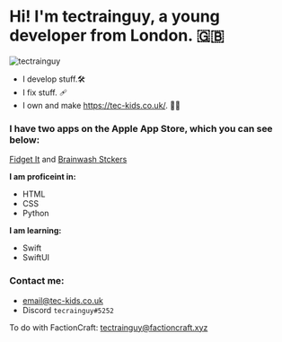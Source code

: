 # Hi! I'm tectrainguy, a young developer from London. :uk:
![tectrainguy](https://en.gravatar.com/userimage/177662690/cb927268156b060539df8dffa63b9212.jpg)

- I develop stuff.🛠️ 
- I fix stuff. 🩹 
- I own and make https://tec-kids.co.uk/. ✍🏼


### I have two apps on the Apple App Store, which you can see below:

[Fidget It](https://apps.apple.com/gb/app/fidget-it/id1585662299) and [Brainwash Stckers](https://apps.apple.com/gb/app/brainwash-stickers/id1586463943?app=messages)

**I am proficeint in:**

- HTML
- CSS
- Python

**I am learning:**

- Swift
- SwiftUI

### Contact me:
- email@tec-kids.co.uk
- Discord `tecrainguy#5252`

To do with FactionCraft:
tectrainguy@factioncraft.xyz
